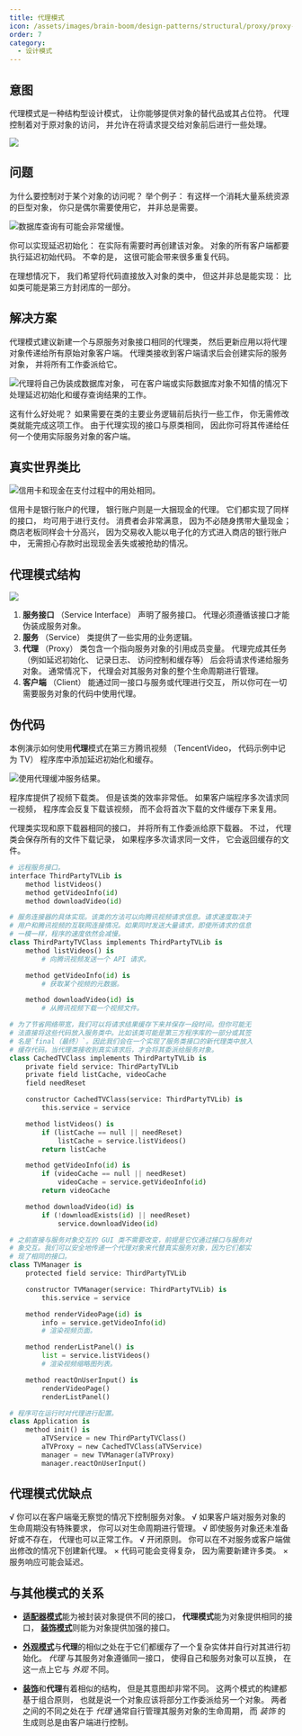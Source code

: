 ```yaml
---
title: 代理模式
icon: /assets/images/brain-boom/design-patterns/structural/proxy/proxy-mini.png
order: 7
category:
  - 设计模式
---
```


## 意图

代理模式是一种结构型设计模式， 让你能够提供对象的替代品或其占位符。 代理控制着对于原对象的访问， 并允许在将请求提交给对象前后进行一些处理。

![](../../../../.vuepress/public/assets/images/brain-boom/design-patterns/structural/proxy/proxy.png)

## 问题

为什么要控制对于某个对象的访问呢？ 举个例子： 有这样一个消耗大量系统资源的巨型对象， 你只是偶尔需要使用它， 并非总是需要。

![数据库查询有可能会非常缓慢。](../../../../.vuepress/public/assets/images/brain-boom/design-patterns/structural/proxy/problem-zh.png)

你可以实现延迟初始化： 在实际有需要时再创建该对象。 对象的所有客户端都要执行延迟初始代码。 不幸的是， 这很可能会带来很多重复代码。

在理想情况下， 我们希望将代码直接放入对象的类中， 但这并非总是能实现： 比如类可能是第三方封闭库的一部分。

## 解决方案

代理模式建议新建一个与原服务对象接口相同的代理类， 然后更新应用以将代理对象传递给所有原始对象客户端。 代理类接收到客户端请求后会创建实际的服务对象， 并将所有工作委派给它。

![代理将自己伪装成数据库对象， 可在客户端或实际数据库对象不知情的情况下处理延迟初始化和缓存查询结果的工作。](../../../../.vuepress/public/assets/images/brain-boom/design-patterns/structural/proxy/solution-zh.png)

这有什么好处呢？ 如果需要在类的主要业务逻辑前后执行一些工作， 你无需修改类就能完成这项工作。 由于代理实现的接口与原类相同， 因此你可将其传递给任何一个使用实际服务对象的客户端。

## 真实世界类比

![信用卡和现金在支付过程中的用处相同。](../../../../.vuepress/public/assets/images/brain-boom/design-patterns/structural/proxy/live-example-zh.png)

信用卡是银行账户的代理， 银行账户则是一大捆现金的代理。 它们都实现了同样的接口， 均可用于进行支付。 消费者会非常满意， 因为不必随身携带大量现金； 商店老板同样会十分高兴， 因为交易收入能以电子化的方式进入商店的银行账户中， 无需担心存款时出现现金丢失或被抢劫的情况。

## 代理模式结构

![](../../../../.vuepress/public/assets/images/brain-boom/design-patterns/structural/proxy/structure.png)

1. **服务接口** （Service Interface） 声明了服务接口。 代理必须遵循该接口才能伪装成服务对象。
2. **服务** （Service） 类提供了一些实用的业务逻辑。
3. **代理** （Proxy） 类包含一个指向服务对象的引用成员变量。 代理完成其任务 （例如延迟初始化、 记录日志、 访问控制和缓存等） 后会将请求传递给服务对象。
通常情况下， 代理会对其服务对象的整个生命周期进行管理。
4. **客户端** （Client） 能通过同一接口与服务或代理进行交互， 所以你可在一切需要服务对象的代码中使用代理。

## 伪代码

本例演示如何使用**代理**模式在第三方腾讯视频 （TencentVideo， 代码示例中记为 TV） 程序库中添加延迟初始化和缓存。

![使用代理缓冲服务结果。](../../../../.vuepress/public/assets/images/brain-boom/design-patterns/structural/proxy/example-zh.png)

程序库提供了视频下载类。 但是该类的效率非常低。 如果客户端程序多次请求同一视频， 程序库会反复下载该视频， 而不会将首次下载的文件缓存下来复用。

代理类实现和原下载器相同的接口， 并将所有工作委派给原下载器。 不过， 代理类会保存所有的文件下载记录， 如果程序多次请求同一文件， 它会返回缓存的文件。

```py
# 远程服务接口。
interface ThirdPartyTVLib is
    method listVideos()
    method getVideoInfo(id)
    method downloadVideo(id)

# 服务连接器的具体实现。该类的方法可以向腾讯视频请求信息。请求速度取决于
# 用户和腾讯视频的互联网连接情况。如果同时发送大量请求，即使所请求的信息
# 一模一样，程序的速度依然会减慢。
class ThirdPartyTVClass implements ThirdPartyTVLib is
    method listVideos() is
        # 向腾讯视频发送一个 API 请求。

    method getVideoInfo(id) is
        # 获取某个视频的元数据。

    method downloadVideo(id) is
        # 从腾讯视频下载一个视频文件。

# 为了节省网络带宽，我们可以将请求结果缓存下来并保存一段时间。但你可能无
# 法直接将这些代码放入服务类中。比如该类可能是第三方程序库的一部分或其签
# 名是`final（最终）`。因此我们会在一个实现了服务类接口的新代理类中放入
# 缓存代码。当代理类接收到真实请求后，才会将其委派给服务对象。
class CachedTVClass implements ThirdPartyTVLib is
    private field service: ThirdPartyTVLib
    private field listCache, videoCache
    field needReset

    constructor CachedTVClass(service: ThirdPartyTVLib) is
        this.service = service

    method listVideos() is
        if (listCache == null || needReset)
            listCache = service.listVideos()
        return listCache

    method getVideoInfo(id) is
        if (videoCache == null || needReset)
            videoCache = service.getVideoInfo(id)
        return videoCache

    method downloadVideo(id) is
        if (!downloadExists(id) || needReset)
            service.downloadVideo(id)

# 之前直接与服务对象交互的 GUI 类不需要改变，前提是它仅通过接口与服务对
# 象交互。我们可以安全地传递一个代理对象来代替真实服务对象，因为它们都实
# 现了相同的接口。
class TVManager is
    protected field service: ThirdPartyTVLib

    constructor TVManager(service: ThirdPartyTVLib) is
        this.service = service

    method renderVideoPage(id) is
        info = service.getVideoInfo(id)
        # 渲染视频页面。

    method renderListPanel() is
        list = service.listVideos()
        # 渲染视频缩略图列表。

    method reactOnUserInput() is
        renderVideoPage()
        renderListPanel()

# 程序可在运行时对代理进行配置。
class Application is
    method init() is
        aTVService = new ThirdPartyTVClass()
        aTVProxy = new CachedTVClass(aTVService)
        manager = new TVManager(aTVProxy)
        manager.reactOnUserInput()
```

## 代理模式优缺点
√ 你可以在客户端毫无察觉的情况下控制服务对象。
√ 如果客户端对服务对象的生命周期没有特殊要求， 你可以对生命周期进行管理。
√ 即使服务对象还未准备好或不存在， 代理也可以正常工作。
√ 开闭原则。 你可以在不对服务或客户端做出修改的情况下创建新代理。
× 代码可能会变得复杂， 因为需要新建许多类。
× 服务响应可能会延迟。

## 与其他模式的关系
- [**适配器模式**](./adapter.md)能为被封装对象提供不同的接口， **代理模式**能为对象提供相同的接口， [**装饰模式**](./decorator.md)则能为对象提供加强的接口。

- [**外观模式**](./facade.md)与**代理**的相似之处在于它们都缓存了一个复杂实体并自行对其进行初始化。 *代理* 与其服务对象遵循同一接口， 使得自己和服务对象可以互换， 在这一点上它与 *外观* 不同。

- [**装饰**](./decorator.md)和**代理**有着相似的结构， 但是其意图却非常不同。 这两个模式的构建都基于组合原则， 也就是说一个对象应该将部分工作委派给另一个对象。 两者之间的不同之处在于 *代理* 通常自行管理其服务对象的生命周期， 而 *装饰* 的生成则总是由客户端进行控制。